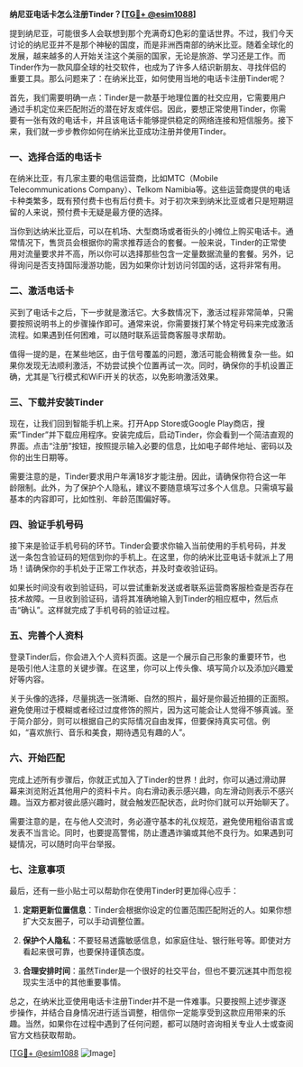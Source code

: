 **纳尼亚电话卡怎么注册Tinder？[[TG💪+ @esim1088](https://t.me/s/esim1088)]**

提到纳尼亚，可能很多人会联想到那个充满奇幻色彩的童话世界。不过，我们今天讨论的纳尼亚并不是那个神秘的国度，而是非洲西南部的纳米比亚。随着全球化的发展，越来越多的人开始关注这个美丽的国家，无论是旅游、学习还是工作。而Tinder作为一款风靡全球的社交软件，也成为了许多人结识新朋友、寻找伴侣的重要工具。那么问题来了：在纳米比亚，如何使用当地的电话卡注册Tinder呢？

首先，我们需要明确一点：Tinder是一款基于地理位置的社交应用，它需要用户通过手机定位来匹配附近的潜在好友或伴侣。因此，要想正常使用Tinder，你需要有一张有效的电话卡，并且该电话卡能够提供稳定的网络连接和短信服务。接下来，我们就一步步教你如何在纳米比亚成功注册并使用Tinder。

### 一、选择合适的电话卡

在纳米比亚，有几家主要的电信运营商，比如MTC（Mobile Telecommunications Company）、Telkom Namibia等。这些运营商提供的电话卡种类繁多，既有预付费卡也有后付费卡。对于初次来到纳米比亚或者只是短期逗留的人来说，预付费卡无疑是最方便的选择。

当你到达纳米比亚后，可以在机场、大型商场或者街头的小摊位上购买电话卡。通常情况下，售货员会根据你的需求推荐适合的套餐。一般来说，Tinder的正常使用对流量要求并不高，所以你可以选择那些包含一定量数据流量的套餐。另外，记得询问是否支持国际漫游功能，因为如果你计划访问邻国的话，这将非常有用。

### 二、激活电话卡

买到了电话卡之后，下一步就是激活它。大多数情况下，激活过程非常简单，只需要按照说明书上的步骤操作即可。通常来说，你需要拨打某个特定号码来完成激活流程。如果遇到任何困难，可以随时联系运营商客服寻求帮助。

值得一提的是，在某些地区，由于信号覆盖的问题，激活可能会稍微复杂一些。如果你发现无法顺利激活，不妨尝试换个位置再试一次。同时，确保你的手机设置正确，尤其是飞行模式和WiFi开关的状态，以免影响激活效果。

### 三、下载并安装Tinder

现在，让我们回到智能手机上来。打开App Store或Google Play商店，搜索“Tinder”并下载应用程序。安装完成后，启动Tinder，你会看到一个简洁直观的界面。点击“注册”按钮，按照提示输入必要的信息，比如电子邮件地址、密码以及你的出生日期等。

需要注意的是，Tinder要求用户年满18岁才能注册。因此，请确保你符合这一年龄限制。此外，为了保护个人隐私，建议不要随意填写过多个人信息。只需填写最基本的内容即可，比如性别、年龄范围偏好等。

### 四、验证手机号码

接下来是验证手机号码的环节。Tinder会要求你输入当前使用的手机号码，并发送一条包含验证码的短信到你的手机上。在这里，你的纳米比亚电话卡就派上了用场！请确保你的手机处于正常工作状态，并及时查收验证码。

如果长时间没有收到验证码，可以尝试重新发送或者联系运营商客服检查是否存在技术故障。一旦收到验证码，请将其准确地输入到Tinder的相应框中，然后点击“确认”。这样就完成了手机号码的验证过程。

### 五、完善个人资料

登录Tinder后，你会进入个人资料页面。这是一个展示自己形象的重要环节，也是吸引他人注意的关键步骤。在这里，你可以上传头像、填写简介以及添加兴趣爱好等内容。

关于头像的选择，尽量挑选一张清晰、自然的照片，最好是你最近拍摄的正面照。避免使用过于模糊或者经过过度修饰的照片，因为这可能会让人觉得不够真诚。至于简介部分，则可以根据自己的实际情况自由发挥，但要保持真实可信。例如，“喜欢旅行、音乐和美食，期待遇见有趣的人”。

### 六、开始匹配

完成上述所有步骤后，你就正式加入了Tinder的世界！此时，你可以通过滑动屏幕来浏览附近其他用户的资料卡片。向右滑动表示感兴趣，向左滑动则表示不感兴趣。当双方都对彼此感兴趣时，就会触发匹配状态，此时你们就可以开始聊天了。

需要注意的是，在与他人交流时，务必遵守基本的礼仪规范，避免使用粗俗语言或发表不当言论。同时，也要提高警惕，防止遭遇诈骗或其他不良行为。如果遇到可疑情况，可以随时向平台举报。

### 七、注意事项

最后，还有一些小贴士可以帮助你在使用Tinder时更加得心应手：

1. **定期更新位置信息**：Tinder会根据你设定的位置范围匹配附近的人。如果你想扩大交友圈子，可以手动调整位置。
   
2. **保护个人隐私**：不要轻易透露敏感信息，如家庭住址、银行账号等。即使对方看起来很可靠，也要保持谨慎态度。
   
3. **合理安排时间**：虽然Tinder是一个很好的社交平台，但也不要沉迷其中而忽视现实生活中的其他重要事情。

总之，在纳米比亚使用电话卡注册Tinder并不是一件难事。只要按照上述步骤逐步操作，并结合自身情况进行适当调整，相信你一定能享受到这款应用带来的乐趣。当然，如果你在过程中遇到了任何问题，都可以随时咨询相关专业人士或查阅官方文档获取帮助。

[[TG💪+ @esim1088](https://t.me/s/esim1088) ![Image](https://i.postimg.cc/4NQfJmqS/Snipaste-2025-05-13-00-14-12.png)]